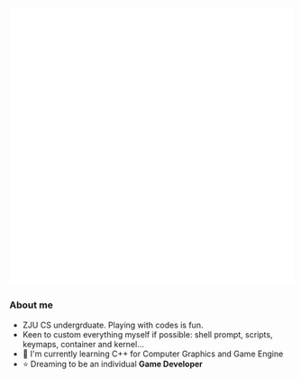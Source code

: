 ![Metrics](./github-metrics.svg)

### About me

- ZJU CS undergrduate. Playing with codes is fun.
- Keen to custom everything myself if possible: shell prompt, scripts, keymaps, container and kernel...
- 🌱 I'm currently learning C++ for Computer Graphics and Game Engine
- ⭐ Dreaming to be an individual **Game Developer** 

